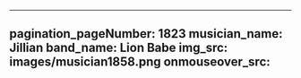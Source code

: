 ------
pagination_pageNumber: 1823
musician_name: Jillian
band_name: Lion Babe
img_src: images/musician1858.png
onmouseover_src: 
------